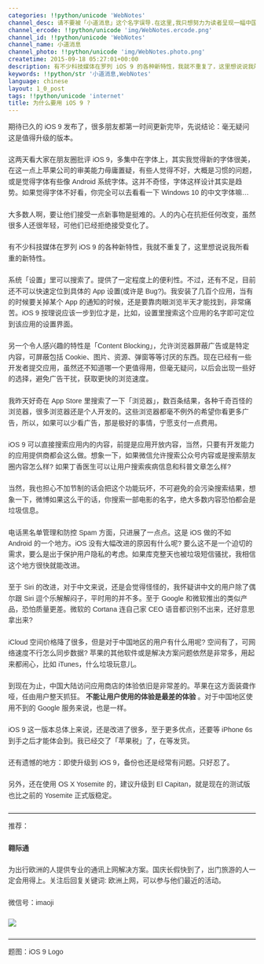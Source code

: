 ```yaml
---
categories: !!python/unicode 'WebNotes'
channel_desc: 请不要被「小道消息」这个名字误导.在这里,我只想努力为读者呈现一幅中国互联网的清明上河图.
channel_ercode: !!python/unicode 'img/WebNotes.ercode.png'
channel_id: !!python/unicode 'WebNotes'
channel_name: 小道消息
channel_photo: !!python/unicode 'img/WebNotes.photo.png'
createtime: 2015-09-18 05:27:01+00:00
description: 有不少科技媒体在罗列 iOS 9 的各种新特性，我就不重复了，这里想说说我所看重的新特性。
keywords: !!python/str '小道消息,WebNotes'
language: chinese
layout: 1_0_post
tags: !!python/unicode 'internet'
title: 为什么要用 iOS 9 ?
---
```

<div class="rich_media_content" id="js_content">
<p style="font-family: Avenir, sans-serif; line-height: 1.6em; border: 0px; margin-top: 2px; margin-bottom: 22px; padding: 0px; outline: 0px; color: rgb(51, 51, 51); white-space: normal;">
         期待已久的 iOS 9 发布了，很多朋友都第一时间更新完毕，先说结论：毫无疑问这是值得升级的版本。
        </p>
<p style="font-family: Avenir, sans-serif; line-height: 1.6em; border: 0px; margin-top: 2px; margin-bottom: 22px; padding: 0px; outline: 0px; color: rgb(51, 51, 51); white-space: normal;">
         这两天看大家在朋友圈批评 iOS 9，多集中在字体上，其实我觉得新的字体很美，在这一点上苹果公司的审美能力毋庸置疑，有些人觉得不好，大概是习惯的问题，或是觉得字体有些像 Android 系统字体。这并不奇怪，字体这样设计其实是趋势。如果觉得字体不好看，你完全可以去看看一下 Windows 10 的中文字体嘛…
        </p>
<p style="font-family: Avenir, sans-serif; line-height: 1.6em; border: 0px; margin-top: 2px; margin-bottom: 22px; padding: 0px; outline: 0px; color: rgb(51, 51, 51); white-space: normal;">
         大多数人啊，要让他们接受一点新事物是挺难的。人的内心在抗拒任何改变，虽然很多人还很年轻，可他们已经拒绝接受变化了。
        </p>
<p style="font-family: Avenir, sans-serif; line-height: 1.6em; border: 0px; margin-top: 2px; margin-bottom: 22px; padding: 0px; outline: 0px; color: rgb(51, 51, 51); white-space: normal;">
         有不少科技媒体在罗列 iOS 9 的各种新特性，我就不重复了，这里想说说我所看重的新特性。
        </p>
<p style="font-family: Avenir, sans-serif; line-height: 1.6em; border: 0px; margin-top: 2px; margin-bottom: 22px; padding: 0px; outline: 0px; color: rgb(51, 51, 51); white-space: normal;">
         系统「设置」里可以搜索了。提供了一定程度上的便利性。不过，还有不足，目前还不可以快速定位到具体的 App 设置(或许是 Bug?)。我安装了几百个应用，当有的时候要关掉某个 App 的通知的时候，还是要靠肉眼浏览半天才能找到，非常痛苦。iOS 9 按理说应该一步到位才是，比如，设置里搜索这个应用的名字即可定位到该应用的设置界面。
        </p>
<p style="font-family: Avenir, sans-serif; line-height: 1.6em; border: 0px; margin-top: 2px; margin-bottom: 22px; padding: 0px; outline: 0px; color: rgb(51, 51, 51); white-space: normal;">
         另一个令人感兴趣的特性是「Content Blocking」，允许浏览器屏蔽广告或是特定内容，可屏蔽包括 Cookie、图片、资源、弹窗等等讨厌的东西。现在已经有一些开发者提交应用，虽然还不知道哪一个更值得用，但毫无疑问，以后会出现一些好的选择，避免广告干扰，获取更快的浏览速度。
        </p>
<p style="font-family: Avenir, sans-serif; line-height: 1.6em; border: 0px; margin-top: 2px; margin-bottom: 22px; padding: 0px; outline: 0px; color: rgb(51, 51, 51); white-space: normal;">
         我昨天好奇在 App Store 里搜索了一下「浏览器」，数百条结果，各种千奇百怪的浏览器，很多浏览器还是个人开发的。这些浏览器都毫不例外的希望你看更多广告，所以，如果可以少看广告，那是极好的事情，宁愿支付一点费用。
        </p>
<p style="font-family: Avenir, sans-serif; line-height: 1.6em; border: 0px; margin-top: 2px; margin-bottom: 22px; padding: 0px; outline: 0px; color: rgb(51, 51, 51); white-space: normal;">
         iOS 9 可以直接搜索应用内的内容，前提是应用开放内容，当然，只要有开发能力的应用提供商都会这么做。想象一下，如果微信允许搜索公众号内容或是搜索朋友圈内容怎么样? 如果丁香医生可以让用户搜索疾病信息和科普文章怎么样?
        </p>
<p style="font-family: Avenir, sans-serif; line-height: 1.6em; border: 0px; margin-top: 2px; margin-bottom: 22px; padding: 0px; outline: 0px; color: rgb(51, 51, 51); white-space: normal;">
         当然，我也担心不加节制的话会把这个功能玩坏，不可避免的会污染搜索结果，想象一下，微博如果这么干的话，你搜索一部电影的名字，绝大多数内容恐怕都会是垃圾信息。
         <br/>
</p>
<p style="font-family: Avenir, sans-serif; line-height: 1.6em; border: 0px; margin-top: 2px; margin-bottom: 22px; padding: 0px; outline: 0px; color: rgb(51, 51, 51); white-space: normal;">
         电话黑名单管理和防控 Spam 方面，只进展了一点点。这是 iOS 做的不如 Android 的一个地方。iOS 没有大幅改进的原因有什么呢? 要么这不是一个迫切的需求，要么是出于保护用户隐私的考虑。如果库克整天也被垃圾短信骚扰，我相信这个地方很快就能改进。
        </p>
<p style="font-family: Avenir, sans-serif; line-height: 1.6em; border: 0px; margin-top: 2px; margin-bottom: 22px; padding: 0px; outline: 0px; color: rgb(51, 51, 51); white-space: normal;">
         至于 Siri 的改进，对于中文来说，还是会觉得怪怪的，我怀疑讲中文的用户除了偶尔跟 Siri 逗个乐解解闷子，平时用的并不多。至于 Google 和微软推出的类似产品，恐怕质量更差。微软的 Cortana 连自己家 CEO 语音都识别不出来，还好意思拿出来?
        </p>
<p style="font-family: Avenir, sans-serif; line-height: 1.6em; border: 0px; margin-top: 2px; margin-bottom: 22px; padding: 0px; outline: 0px; color: rgb(51, 51, 51); white-space: normal;">
         iCloud 空间价格降了很多，但是对于中国地区的用户有什么用呢? 空间有了，可网络速度不行怎么同步数据? 苹果的其他软件或是解决方案问题依然是非常多，用起来都闹心，比如 iTunes，什么垃圾玩意儿。
        </p>
<p style="font-family: Avenir, sans-serif; line-height: 1.6em; border: 0px; margin-top: 2px; margin-bottom: 22px; padding: 0px; outline: 0px; color: rgb(51, 51, 51); white-space: normal;">
         到现在为止，中国大陆访问应用商店的体验依旧是非常差的。苹果在这方面装聋作哑，任由用户整天抓狂。
         <strong>
          不能让用户使用的体验是最差的体验
         </strong>
         。对于中国地区使用不到的 Google 服务来说，也是一样。
        </p>
<p style="font-family: Avenir, sans-serif; line-height: 1.6em; border: 0px; margin-top: 2px; margin-bottom: 22px; padding: 0px; outline: 0px; color: rgb(51, 51, 51); white-space: normal;">
         iOS 9 这一版本总体上来说，还是改进了很多，至于更多优点，还要等 iPhone 6s 到手之后才能体会到。我已经交了「苹果税」了，在等发货。
        </p>
<p style="font-family: Avenir, sans-serif; line-height: 1.6em; border: 0px; margin-top: 2px; margin-bottom: 22px; padding: 0px; outline: 0px; color: rgb(51, 51, 51); white-space: normal;">
         还有遗憾的地方：即使升级到 iOS 9，备份也还是经常有问题。只好忍了。
        </p>
<p style="font-family: Avenir, sans-serif; line-height: 1.6em; border: 0px; margin-top: 2px; margin-bottom: 22px; padding: 0px; outline: 0px; color: rgb(51, 51, 51); white-space: normal;">
         另外，还在使用 OS X Yosemite 的，建议升级到 El Capitan，就是现在的测试版也比之前的 Yosemite 正式版稳定。
        </p>
<hr style="font-family: Avenir, sans-serif; line-height: 1.6em; border-right-width: 0px; border-bottom-width: 0px; border-left-width: 0px; border-top-style: solid; border-top-color: rgb(234, 234, 234); height: 1px; margin: 1em 0px; padding: 0px; color: rgb(51, 51, 51); white-space: normal;"/>
<p style="font-family: Avenir, sans-serif; line-height: 1.6em; border: 0px; margin-top: 2px; margin-bottom: 22px; padding: 0px; outline: 0px; color: rgb(51, 51, 51); white-space: normal;">
         推荐：
        </p>
<p style="font-family: Avenir, sans-serif; line-height: 1.6em; border: 0px; margin-top: 2px; margin-bottom: 22px; padding: 0px; outline: 0px; color: rgb(51, 51, 51); white-space: normal;">
<strong>
          翱际通
         </strong>
</p>
<p style="font-family: Avenir, sans-serif; line-height: 1.6em; border: 0px; margin-top: 2px; margin-bottom: 22px; padding: 0px; outline: 0px; color: rgb(51, 51, 51); white-space: normal;">
         为出行欧洲的人提供专业的通讯上网解决方案。国庆长假快到了，出门旅游的人一定会用得上。关注后回复关键词: 欧洲上网，可以参与他们最近的活动。
        </p>
<p style="font-family: Avenir, sans-serif; line-height: 1.6em; border: 0px; margin-top: 2px; margin-bottom: 22px; padding: 0px; outline: 0px; color: rgb(51, 51, 51); white-space: normal;">
         微信号：imaoji
        </p>
<p style="font-family: Avenir, sans-serif; line-height: 1.6em; border: 0px; margin-top: 2px; margin-bottom: 22px; padding: 0px; outline: 0px; color: rgb(51, 51, 51); white-space: normal;">
<img data-ratio="1" data-s="300,640" data-src="" data-type="jpeg" data-w="430" src="{{ '/img/ow5rEn8QGlHWK36wNoibX6tRgnG5Q8uQSbWKQwvQIzUQnHNMXibfHCKLWSmQwgjTaicVUg6NZPEibrgFfD2EL2DX3A.jpeg' | prepend: site.img | replace: '//','/' }}"/>
<br/>
</p>
<hr style="font-family: Avenir, sans-serif; line-height: 1.6em; border-right-width: 0px; border-bottom-width: 0px; border-left-width: 0px; border-top-style: solid; border-top-color: rgb(234, 234, 234); height: 1px; margin: 1em 0px; padding: 0px; color: rgb(51, 51, 51); white-space: normal;"/>
<p style="font-family: Avenir, sans-serif; line-height: 1.6em; border: 0px; margin-top: 2px; margin-bottom: 22px; padding: 0px; outline: 0px; color: rgb(51, 51, 51); white-space: normal;">
         题图：iOS 9 Logo
        </p>
<p>
<br/>
</p>
</div>